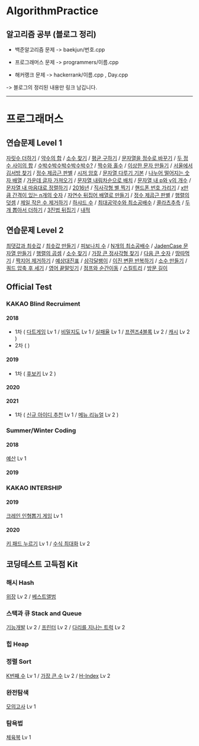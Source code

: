 # AlgorithmPractice

## 알고리즘 공부 (블로그 정리)

* 백준알고리즘 문제 -> baekjun/번호.cpp

* 프로그래머스 문제 -> programmers/이름.cpp

* 해커랭크 문제 -> hackerrank/이름.cpp , Day.cpp

-> 블로그의 정리된 내용만 링크 남깁니다.

---

# 프로그래머스
## 연습문제 Level 1
  
  [자릿수 더하기](https://keeplo.tistory.com/100)
  / [약수의 합](https://keeplo.tistory.com/100)
  / [소수 찾기](https://keeplo.tistory.com/106)
  / [평균 구하기](https://keeplo.tistory.com/92)
  / [문자열을 정수로 바꾸기](https://keeplo.tistory.com/104)
  / [두 정수 사이의 합](https://keeplo.tistory.com/112)
  / [수박수박수박수박수박수?](https://keeplo.tistory.com/105)
  / [짝수와 홀수](https://keeplo.tistory.com/95)
  / [이상한 문자 만들기](https://keeplo.tistory.com/101)
  / [서울에서 김서방 찾기](https://keeplo.tistory.com/107)
  / [정수 제곱근 판별](https://keeplo.tistory.com/97)
  / [시저 암호](https://keeplo.tistory.com/103)
  / [문자열 다루기 기본](https://keeplo.tistory.com/108)
  / [나누어 떨어지는 숫자 배열](https://keeplo.tistory.com/114) 
  / [가운데 글자 가져오기](https://keeplo.tistory.com/115)
  / [문자열 내림차순으로 배치](https://keeplo.tistory.com/109)
  / [문자열 내 p와 y의 개수](https://keeplo.tistory.com/110)
  / [문자열 내 마음대로 정렬하기](https://keeplo.tistory.com/111)
  / [2016년](https://keeplo.tistory.com/116)
  / [직사각형 별 찍기](https://keeplo.tistory.com/83)
  / [핸드폰 번호 가리기](https://keeplo.tistory.com/87)
  / [x만큼 간격이 있는 n개의 숫자](https://keeplo.tistory.com/85)
  / [자연수 뒤집어 배열로 만들기](https://keeplo.tistory.com/99)
  / [정수 제곱근 판별](https://keeplo.tistory.com/97)
  / [행렬의 덧셈](https://keeplo.tistory.com/86)
  / [제일 작은 수 제거하기](https://keeplo.tistory.com/96)
  / [하샤드 수](https://keeplo.tistory.com/91)
  / [최대공약수와 최소공배수](https://keeplo.tistory.com/94)
  / [콜라츠추측](https://keeplo.tistory.com/93)
  / [두 개 뽑아서 더하기](https://keeplo.tistory.com/162)
  / [3진법 뒤집기](https://keeplo.tistory.com/163)
  / [내적](https://keeplo.tistory.com/165)

## 연습문제 Level 2
  [최댓값과 최솟값](https://keeplo.tistory.com/138)
  / [최솟값 만들기](https://keeplo.tistory.com/137)
  / [피보나치 수](https://keeplo.tistory.com/136)
  / [N개의 최소공배수](https://keeplo.tistory.com/128)
  / [JadenCase 문자열 만들기](https://keeplo.tistory.com/123?category=947131)
  / [행렬의 곱셈](https://keeplo.tistory.com/127?category=947131)
  / [소수 찾기](https://keeplo.tistory.com/106)
  / [가장 큰 정사각형 찾기](https://keeplo.tistory.com/177)
  / [다음 큰 숫자](https://keeplo.tistory.com/178)
  / [땅따먹기](https://keeplo.tistory.com/179)
  / [짝지어 제거하기](https://keeplo.tistory.com/183)
  / [예상대진표](https://keeplo.tistory.com/184)
  / [삼각달팽이](https://keeplo.tistory.com/186)
  / [이진 변환 반복하기](https://keeplo.tistory.com/185)
  / [소수 만들기](https://keeplo.tistory.com/192)
  / [쿼드 압축 후 세기](https://keeplo.tistory.com/194)
  / [영어 끝말잇기](https://keeplo.tistory.com/193)
  / [점프와 순간이동](https://keeplo.tistory.com/188)
  / [스킬트리](https://keeplo.tistory.com/189)
  / [방문 길이](https://keeplo.tistory.com/197)

## Official Test
### KAKAO Blind Recruiment
#### 2018
  * 1차 ( [다트게임](https://keeplo.tistory.com/156) Lv 1 / [비밀지도](https://keeplo.tistory.com/159) Lv 1  / [실패율](https://keeplo.tistory.com/160) Lv 1 / [프렌즈4블록](https://keeplo.tistory.com/206) Lv 2 / [캐시](https://keeplo.tistory.com/191) Lv 2 )
  * 2차 (  )

#### 2019
  * 1차 ( [후보키](https://keeplo.tistory.com/202) Lv 2 )
#### 2020

#### 2021
  * 1차 ( [신규 아이디 추천](https://keeplo.tistory.com/187) Lv 1 / [메뉴 리뉴얼](https://keeplo.tistory.com/201) Lv 2 )

### Summer/Winter Coding
#### 2018
  [예산](https://keeplo.tistory.com/164) Lv 1
#### 2019

### KAKAO INTERSHIP
#### 2019
  [크레인 인형뽑기 게임](https://keeplo.tistory.com/195) Lv 1
#### 2020
  [키 패드 누르기](https://keeplo.tistory.com/166) Lv 1
  / [수식 최대화](https://keeplo.tistory.com/205) Lv 2

## 코딩테스트 고득점 Kit
### 해시 Hash
  [위장](https://keeplo.tistory.com/181) Lv 2
  / [베스트앨범](https://keeplo.tistory.com/182)
  
### 스택과 큐 Stack and Queue
  [기능개발](https://keeplo.tistory.com/22) Lv 2
  / [프린터](https://keeplo.tistory.com/14) Lv 2
  / [다리를 지나는 트럭](https://keeplo.tistory.com/173) Lv 2
  
### 힙 Heap

### 정렬 Sort
  [K번째 수](https://keeplo.tistory.com/121) Lv 1
  / [가장 큰 수](https://keeplo.tistory.com/198) Lv 2
  / [H-Index](https://keeplo.tistory.com/199) Lv 2
    
### 완전탐색
  [모의고사](https://keeplo.tistory.com/119) Lv 1
  
### 탐욕법
  [체육복](https://keeplo.tistory.com/120) Lv 1
